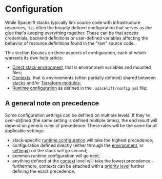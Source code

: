 # Configuration

While Spacelift stacks typically link source code with infrastructure resources, it is often the broadly defined configuration that serves as the glue that's keeping everything together. These can be that access credentials, backend definitions or user-defined variables affecting the behavior of resource definitions found in the "raw" source code.

This section focuses on three aspects of configuration, each of which warrants its own help article:

- [Direct stack environment](environment.md), that is environment variables and mounted files;
- [Contexts](context.md), that is environments (often partially defined) shared between [stacks](../stack/) and/or [Terraform modules](../../vendors/terraform/module-registry.md);
- [Runtime configuration](runtime-configuration/) as defined in the `.spacelift/config.yml` file;

## A general note on precedence

Some configuration settings can be defined on multiple levels. If they're _over-defined_ (the same setting is defined multiple times), the end result will depend on generic rules of precedence. These rules will be the same for all applicable settings:

- stack-specific [runtime configuration](runtime-configuration/) will take the highest precedence;
- configuration defined directly (either through the [environment](environment.md), or [settings](../stack/stack-settings.md)) on the stack will go second;
- common runtime configuration will go next;
- anything defined at the [context](context.md) level will take the lowest precedence - furthermore, contexts can be attached with a [priority level](context.md#a-note-on-priority) further defining the exact precedence;

